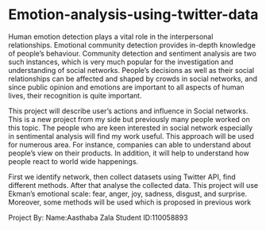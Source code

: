 # Emotion-analysis-using-twitter-data


Human emotion detection plays a vital role in the interpersonal relationships. 
Emotional community detection provides in-depth knowledge of people’s 
behaviour. Community detection and sentiment analysis are two such 
instances, which is very much popular for the investigation and understanding 
of social networks. People’s decisions as well as their social relationships can 
be affected and shaped by crowds in social networks, and since public opinion 
and emotions are important to all aspects of human lives, their recognition is 
quite important.

This project will describe user’s actions and influence in Social networks.
This is a new project from my side but previously many people worked on 
this topic. The people who are keen interested in social network especially in 
sentimental analysis will find my work useful.
This approach will be used for numerous area. For instance, companies can 
able to understand about people’s view on their products. In addition, it will 
help to understand how people react to world wide happenings.

First we identify network, then collect datasets using Twitter API, find 
different methods. After that analyse the collected data.
This project will use Ekman’s emotional scale: fear, anger, joy, sadness, 
disgust, and surprise. Moreover, some methods will be used which is proposed 
in previous work


Project By:
Name:Aasthaba Zala
Student ID:110058893
